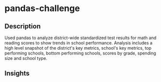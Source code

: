 # pandas-challenge

## Description
Used pandas to analyze district-wide standardized test results for math and reading scores to show trends in school performance. Analysis includes a high level snapshot of the district's key metrics, school's key metrics, top performing schools, bottom performing schools, scores by grade, spending size and school type. 

## Insights
  
